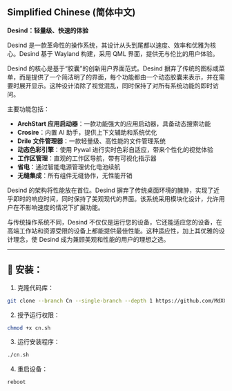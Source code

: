 ## Simplified Chinese (简体中文)

**Desind：轻量级、快速的体验**

Desind 是一款革命性的操作系统，其设计从头到尾都以速度、效率和优雅为核心。Desind 基于 Wayland 构建，采用 QML 界面，提供无与伦比的用户体验。

Desind 的核心是基于“胶囊”的创新用户界面范式。Desind 摒弃了传统的图标或菜单，而是提供了一个简洁明了的界面，每个功能都由一个动态胶囊来表示，并在需要时展开显示。这种设计消除了视觉混乱，同时保持了对所有系统功能的即时访问。

主要功能包括：

- **ArchStart 应用启动器**：一款功能强大的应用启动器，具备动态搜索功能
- **Crosire**：内置 AI 助手，提供上下文辅助和系统优化
- **Drile 文件管理器**：一款轻量级、高性能的文件管理系统
- **动态色彩引擎**：使用 Pywal 进行实时色彩自适应，带来个性化的视觉体验
- **工作区管理**：直观的工作区导航，带有可视化指示器
- **省电**：通过智能电源管理优化电池续航
- **无缝集成**：所有组件无缝协作，无性能开销

Desind 的架构将性能放在首位。Desind 摒弃了传统桌面环境的臃肿，实现了近乎即时的响应时间，同时保持了美观现代的界面。该系统采用模块化设计，允许用户在不影响速度的情况下扩展功能。

与传统操作系统不同，Desind 不仅仅是运行您的设备，它还能适应您的设备，在高端工作站和资源受限的设备上都能提供最佳性能。这种适应性，加上其优雅的设计理念，使 Desind 成为兼顾美观和性能的用户的理想之选。

---

## 🔹 安装：

1. 克隆代码库：
```bash
git clone --branch Cn --single-branch --depth 1 https://github.com/MdX07r/Desind.git
```
2. 授予运行权限：
```bash
chmod +x cn.sh
```
3. 运行安装程序：
```bash
./cn.sh
```
4. 重启设备：
```bash
reboot
```
